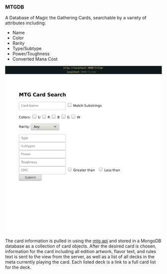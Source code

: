 ### MTGDB
A Database of Magic the Gathering Cards, searchable by a variety of attributes including:
* Name
* Color
* Rarity
* Type/Subtype
* Power/Toughness
* Converted Mana Cost

![filter page](docs/main_search.png)

The card information is pulled in using the [mtg api](https://docs.magicthegathering.io/) and stored in a MongoDB database as a collection of card objects.
After the desired card is chosen, information for the card including all edition artwork, flavor text, and rules text is sent to the view from the server, 
as well as a list of all decks in the meta currently playing the card. Each listed deck is a link to a full card list for the deck.
